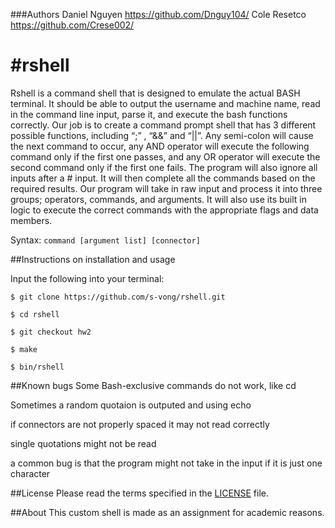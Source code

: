 ###Authors
Daniel Nguyen
https://github.com/Dnguy104/
Cole Resetco
https://github.com/Crese002/


#rshell
============

Rshell is a command shell that is designed to emulate the actual BASH terminal. It should be able to output the username and machine name, read in the command line input, parse it, and execute the bash functions correctly.
	Our job is to create a command prompt shell that has 3 different possible 
functions, including “;” , “&&” and “||”. Any semi-colon will cause the next command to occur, any AND operator will execute the following command only if the first one passes, and any OR operator will execute the second command only if the first one fails. The program will also ignore all inputs after a # input.
It will then complete all the commands based on the required results.
Our program will take in raw input and process it into three groups; operators, commands, and arguments. It will also use its built in logic to execute the correct commands with the appropriate flags and data members.

Syntax: `command [argument list] [connector]`


##Instructions on installation and usage

Input the following into your terminal:

```
$ git clone https://github.com/s-vong/rshell.git

$ cd rshell

$ git checkout hw2

$ make

$ bin/rshell
```



##Known bugs
Some Bash-exclusive commands do not work, like cd

Sometimes a random quotaion is outputed and using echo

if connectors are not properly spaced it may not read correctly

single quotations might not be read

a common bug is that the program might not take in the input if it is just one character







##License 
Please read the terms specified in the [LICENSE] file.

[LICENSE]: /LICENSE


##About
This custom shell is made as an assignment for academic reasons.
